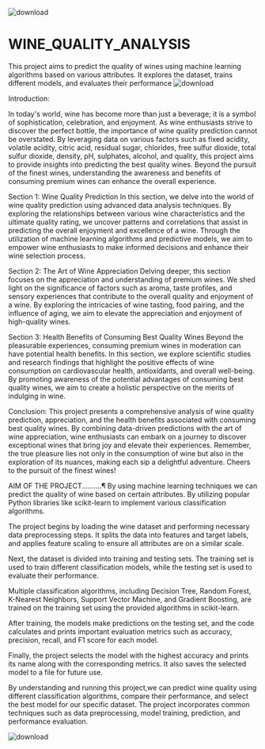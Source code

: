 
![download](https://github.com/06RAVI06/WINE_QUALITY_ANALYSIS/assets/107626246/82a406db-0580-4c86-a78a-5ffc51477b9a)




# WINE_QUALITY_ANALYSIS
This project aims to predict the quality of wines using machine learning algorithms based on various attributes. It explores the dataset, trains different models, and evaluates their performance
![download](https://github.com/06RAVI06/WINE_QUALITY_ANALYSIS/assets/107626246/bb5ed578-2b62-4533-982e-694e0fc3b753)



Introduction:
    
In today's world, wine has become more than just a beverage; it is a symbol of sophistication, celebration, and enjoyment. As wine enthusiasts strive to discover the perfect bottle, the importance of wine quality prediction cannot be overstated. By leveraging data on various factors such as fixed acidity, volatile acidity, citric acid, residual sugar, chlorides, free sulfur dioxide, total sulfur dioxide, density, pH, sulphates, alcohol, and quality, this project aims to provide insights into predicting the best quality wines. Beyond the pursuit of the finest wines, understanding the awareness and benefits of consuming premium wines can enhance the overall experience.


Section 1: Wine Quality Prediction
      In this section, we delve into the world of wine quality prediction using advanced data analysis techniques. By exploring the relationships between various wine characteristics and the ultimate quality rating, we uncover patterns and correlations that assist in predicting the overall enjoyment and excellence of a wine. Through the utilization of machine learning algorithms and predictive models, we aim to empower wine enthusiasts to make informed decisions and enhance their wine selection process.


Section 2: The Art of Wine Appreciation
       Delving deeper, this section focuses on the appreciation and understanding of premium wines. We shed light on the significance of factors such as aroma, taste profiles, and sensory experiences that contribute to the overall quality and enjoyment of a wine. By exploring the intricacies of wine tasting, food pairing, and the influence of aging, we aim to elevate the appreciation and enjoyment of high-quality wines.

       
Section 3: Health Benefits of Consuming Best Quality Wines
      Beyond the pleasurable experiences, consuming premium wines in moderation can have potential health benefits. In this section, we explore scientific studies and research findings that highlight the positive effects of wine consumption on cardiovascular health, antioxidants, and overall well-being. By promoting awareness of the potential advantages of consuming best quality wines, we aim to create a holistic perspective on the merits of indulging in wine.

      
Conclusion:
    This project presents a comprehensive analysis of wine quality prediction, appreciation, and the health benefits associated with consuming best quality wines. By combining data-driven predictions with the art of wine appreciation, wine enthusiasts can embark on a journey to discover exceptional wines that bring joy and elevate their experiences. Remember, the true pleasure lies not only in the consumption of wine but also in the exploration of its nuances, making each sip a delightful adventure. Cheers to the pursuit of the finest wines!


AIM OF THE PROJECT..........¶
By using machine learning techniques we can predict the quality of wine based on certain attributes. By utilizing popular Python libraries like scikit-learn to implement various classification algorithms.

The project begins by loading the wine dataset and performing necessary data preprocessing steps. It splits the data into features and target labels, and applies feature scaling to ensure all attributes are on a similar scale.

Next, the dataset is divided into training and testing sets. The training set is used to train different classification models, while the testing set is used to evaluate their performance.

Multiple classification algorithms, including Decision Tree, Random Forest, K-Nearest Neighbors, Support Vector Machine, and Gradient Boosting, are trained on the training set using the provided algorithms in scikit-learn.

After training, the models make predictions on the testing set, and the code calculates and prints important evaluation metrics such as accuracy, precision, recall, and F1 score for each model.

Finally, the project selects the model with the highest accuracy and prints its name along with the corresponding metrics. It also saves the selected model to a file for future use.

By understanding and running this project,we can predict wine quality using different classification algorithms, compare their performance, and select the best model for our specific dataset. The project incorporates common techniques such as data preprocessing, model training, prediction, and performance evaluation.


![download](https://github.com/06RAVI06/WINE_QUALITY_ANALYSIS/assets/107626246/16c6ce3c-886b-4178-a7ec-23d12a42d024)

